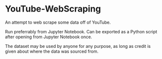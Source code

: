 # YouTube-WebScraping

An attempt to web scrape some data off of YouTube.

Run preferrably from Jupyter Notebook. Can be exported as a Python script after opening from Jupyter Notebook once.

The dataset may be used by anyone for any purpose, as long as credit is given about where the data was sourced from.
